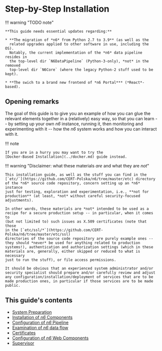 # Step-by-Step Installation

!!! warning "TODO note"

    **This guide needs essential updates regarding:**

    * **The migration of *n6* from Python 2.7 to 3.9** (as well as the
      related upgrades applied to other software in use, including the OS).
      Notably, the current implementation of the *n6* data pipeline resides in
      the top-level dir `N6DataPipeline` (Python-3-only), *not* in the removed
      top-level dir `N6Core` (where the legacy Python-2 stuff used to be kept).

    * **The swich to a brand new frontend of *n6 Portal*** (*React*-based).

## Opening remarks

The goal of this guide is to give you an example of how you can glue the
relevant elements together in a (relatively) easy way, so that you can
learn -- by setting up your own _n6_ instance, running it, then
monitoring and experimenting with it -- how the _n6_ system works and
how you can interact with it.

!!! note

    If you are in a hurry you may want to try the
    [Docker-Based Installation](../docker.md) guide instead.

!!! warning "Disclaimer: what these materials _are_ and what they are _not_"

    This installation guide, as well as the stuff you can find in the
    [`etc/`](https://github.com/CERT-Polska/n6/tree/master/etc) directory
    of the *n6* source code repository, concern setting up an *n6* instance
    just for testing, exploration and experimentation, i.e., **not for
    production** (at least, *not* without careful security-focused
    adjustments).

    In other words, these materials are *not* intended to be used as a
    recipe for a secure production setup -- in particular, when it comes to
    (but not limited to) such issues as X.509 certificates (note that those
    in the [`etc/ssl/*`](https://github.com/CERT-Polska/n6/tree/master/etc/ssl)
    directories of the source code repository are purely example ones --
    they should *never* be used for anything related to production
    systems!), authentication and authorization settings (which in these
    materials are, generally, either skipped or reduced to what is necessary
    just to run the stuff), or file access permissions.

    It should be obvious that an experienced system administrator and/or
    security specialist should prepare and/or carefully review and adjust
    any configuration/installation/deployment of services that are to be
    made production ones, in particular if those services are to be made
    public.

## This guide's contents

- [System Preparation](system.md)
- [Installation of _n6_ Components](installation.md)
- [Configuration of _n6_ Pipeline](pipeline_config.md)
- [Examination of _n6_ data flow](examining_data_flow.md)
- [Certificates](certificates.md)
- [Configuration of _n6_ Web Components](web_components_config.md)
- [Supervisor](supervisor.md)
